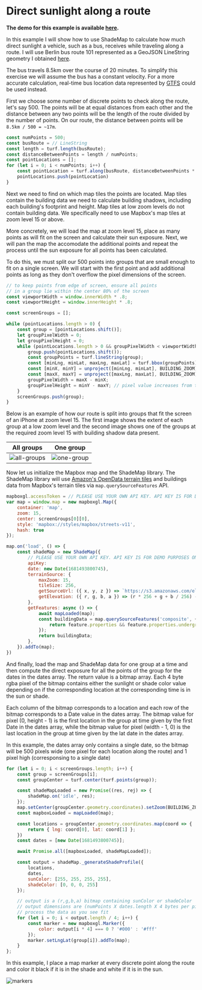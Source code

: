 # Direct sunlight along a route

**The demo for this example is available [here](https://ted-piotrowski.github.io/shademap-examples/examples/route.html).**

In this example I will show how to use ShadeMap to calculate how much direct sunlight a vehicle, such as a bus, receives while traveling along a route. I will use Berlin bus route 101 represented as a GeoJSON LineString geometry I obtained [here](https://umap.openstreetmap.fr/en/datalayer/2737191/).

The bus travels 8.5km over the course of 20 minutes. To simplify this exercise we will assume the bus has a constant velocity. For a more accurate calculation, real-time bus location data represented by [GTFS](https://gtfs.org/) could be used instead.

First we choose some number of discrete points to check along the route, let's say 500. The points will be at equal distances from each other and the distance between any two points will be the length of the route divided by the number of points. On our route, the distance between points will be `8.5km / 500 = ~17m`.

```javascript
const numPoints = 500;
const busRoute = // LineString
const length = turf.length(busRoute);
const distanceBetweenPoints = length / numPoints;
const pointLocations = [];
for (let i = 0; i < numPoints; i++) {
    const pointLocation = turf.along(busRoute, distanceBetweenPoints * i);
    pointLocations.push(pointLocation)
}
```

Next we need to find on which map tiles the points are located. Map tiles contain the building data we need to calculate building shadows, including each building's footprint and height. Map tiles at low zoom levels do not contain building data. We specifically need to use Mapbox's map tiles at zoom level 15 or above.

More concretely, we will load the map at zoom level 15, place as many points as will fit on the screen and calculate their sun exposure. Next, we will pan the map the accomodate the additional points and repeat the process until the sun exposure for all points has been calculated.

To do this, we must split our 500 points into groups that are small enough to fit on a single screen. We will start with the first point and add additional points as long as they don't overflow the pixel dimensions of the screen.

```javascript
// to keep points from edge of screen, ensure all points
// in a group lie within the center 80% of the screen
const viewportWidth = window.innerWidth * .8;
const viewportHeight = window.innerHeight * .8;

const screenGroups = [];

while (pointLocations.length > 0) {
    const group = [pointLocations.shift()];
    let groupPixelWidth = 0;
    let groupPixelHeight = 0;
    while (pointLocations.length > 0 && groupPixelWidth < viewportWidth && groupPixelHeight < viewportHeight) {
        group.push(pointLocations.shift());
        const groupPoints = turf.lineString(group);
        const [minLng, minLat, maxLng, maxLat] = turf.bbox(groupPoints);
        const [minX, minY] = unproject([minLng, minLat], BUILDING_ZOOM);
        const [maxX, maxY] = unproject([maxLng, maxLat], BUILDING_ZOOM);
        groupPixelWidth = maxX - minX;
        groupPixelHeight = minY - maxY; // pixel value increases from top to bottom while lat increases from bottom to top so reverse minY/maxY
    }
    screenGroups.push(group);
}
```

Below is an example of how our route is split into groups that fit the screen of an iPhone at zoom level 15. The first image shows the extent of each group at a low zoom level and the second image shows one of the groups at the required zoom level 15 with building shadow data present.

| All groups | One group |
| --- | --- |
| ![all-groups](/images/route/all-groups.png) | ![one-group](/images/route/one-group.png) |

Now let us initialize the Mapbox map and the ShadeMap library. The ShadeMap library will use [Amazon's OpenData terrain tiles](https://registry.opendata.aws/terrain-tiles/) and buildings data from Mapbox's terrain tiles via `map.querySourceFeatures` API.

```javascript
mapboxgl.accessToken = // PLEASE USE YOUR OWN API KEY. API KEY IS FOR DEMO PURPOSES ONLY.
var map = window.map = new mapboxgl.Map({
    container: 'map',
    zoom: 15,
    center: screenGroups[0][0],
    style: 'mapbox://styles/mapbox/streets-v11',
    hash: true
});

map.on('load', () => {
    const shadeMap = new ShadeMap({
        // PLEASE USE YOUR OWN API KEY. API KEY IS FOR DEMO PURPOSES ONLY. https://shademap.app/about
        apiKey: 
        date: new Date(1681493800745),
        terrainSource: {
            maxZoom: 15,
            tileSize: 256,
            getSourceUrl: ({ x, y, z }) => `https://s3.amazonaws.com/elevation-tiles-prod/terrarium/${z}/${x}/${y}.png`,
            getElevation: ({ r, g, b, a }) => (r * 256 + g + b / 256) - 32768,
        },
        getFeatures: async () => {
            await mapLoaded(map);
            const buildingData = map.querySourceFeatures('composite', { sourceLayer: 'building' }).filter((feature) => {
                return feature.properties && feature.properties.underground !== "true" && (feature.properties.height || feature.properties.render_height)
            });
            return buildingData;
        },
    }).addTo(map);
})
```

And finally, load the map and ShadeMap data for one group at a time and then compute the direct exposure for all the points of the group for the dates in the dates array. The return value is a bitmap array. Each 4 byte rgba pixel of the bitmap contains either the sunlight or shade color value depending on if the corresponding location at the corresponding time is in the sun or shade. 

Each column of the bitmap corresponds to a location and each row of the bitmap corresponds to a Date value in the dates array. The bitmap value for pixel (0, height - 1) is the first location in the group at time given by the first Date in the dates array, while the bitmap value for pixel (width - 1, 0) is the last location in the group at time given by the lat date in the dates array.

In this example, the dates array only contains a single date, so the bitmap will be 500 pixels wide (one pixel for each location along the route) and 1 pixel high (corresponsing to a single date)

```javascript
for (let i = 0; i < screenGroups.length; i++) {
    const group = screenGroups[i];
    const groupCenter = turf.center(turf.points(group));

    const shadeMapLoaded = new Promise((res, rej) => {
        shadeMap.on('idle', res);
    });
    map.setCenter(groupCenter.geometry.coordinates).setZoom(BUILDING_ZOOM);
    const mapboxLoaded = mapLoaded(map);

    const locations = groupCenter.geometry.coordinates.map(coord => {
        return { lng: coord[0], lat: coord[1] };
    })
    const dates = [new Date(1681493800745)];

    await Promise.all([mapboxLoaded, shadeMapLoaded]);

    const output = shadeMap._generateShadeProfile({
        locations,
        dates,
        sunColor: [255, 255, 255, 255],
        shadeColor: [0, 0, 0, 255]
    });

    // output is a (r,g,b,a) bitmap containing sunColor or shadeColor
    // output dimensions are (numPoints X dates.length X 4 bytes per pixel)
    // process the data as you see fit
    for (let i = 0; i < output.length / 4; i++) {
        const marker = new mapboxgl.Marker({
            color: output[i * 4] === 0 ? '#000' : '#fff'
        });
        marker.setLngLat(group[i]).addTo(map);
    }
};
```

In this example, I place a map marker at every discrete point along the route and color it black if it is in the shade and white if it is in the sun.

![markers](/images/route/markers.png)
